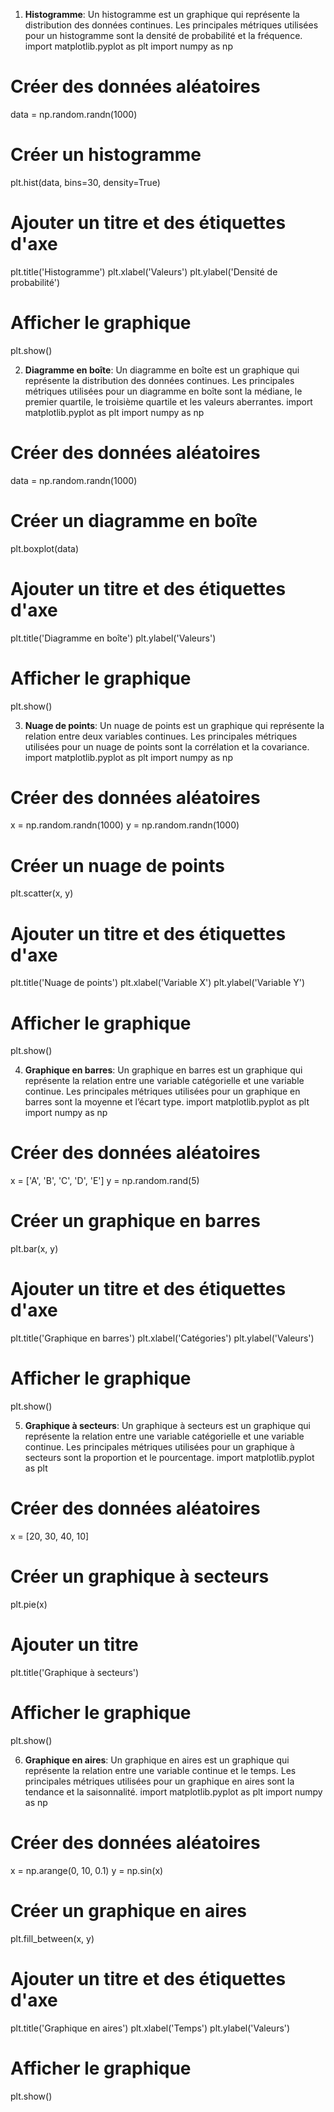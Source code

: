 1. **Histogramme**: Un histogramme est un graphique qui représente la distribution des données continues. Les principales métriques utilisées pour un histogramme sont la densité de probabilité et la fréquence.
import matplotlib.pyplot as plt
import numpy as np
# Créer des données aléatoires
data = np.random.randn(1000)
# Créer un histogramme
plt.hist(data, bins=30, density=True)
# Ajouter un titre et des étiquettes d'axe
plt.title('Histogramme')
plt.xlabel('Valeurs')
plt.ylabel('Densité de probabilité')
# Afficher le graphique
plt.show()

2. **Diagramme en boîte**: Un diagramme en boîte est un graphique qui représente la distribution des données continues. Les principales métriques utilisées pour un diagramme en boîte sont la médiane, le premier quartile, le troisième quartile et les valeurs aberrantes.
import matplotlib.pyplot as plt
import numpy as np
# Créer des données aléatoires
data = np.random.randn(1000)
# Créer un diagramme en boîte
plt.boxplot(data)
# Ajouter un titre et des étiquettes d'axe

plt.title('Diagramme en boîte')
plt.ylabel('Valeurs')

# Afficher le graphique
plt.show()

3. **Nuage de points**: Un nuage de points est un graphique qui représente la relation entre deux variables continues. Les principales métriques utilisées pour un nuage de points sont la corrélation et la covariance.
import matplotlib.pyplot as plt
import numpy as np
# Créer des données aléatoires
x = np.random.randn(1000)
y = np.random.randn(1000)
# Créer un nuage de points
plt.scatter(x, y)

# Ajouter un titre et des étiquettes d'axe
plt.title('Nuage de points')
plt.xlabel('Variable X')
plt.ylabel('Variable Y')
# Afficher le graphique
plt.show()

4. **Graphique en barres**: Un graphique en barres est un graphique qui représente la relation entre une variable catégorielle et une variable continue. Les principales métriques utilisées pour un graphique en barres sont la moyenne et l’écart type.
import matplotlib.pyplot as plt
import numpy as np
# Créer des données aléatoires
x = ['A', 'B', 'C', 'D', 'E']
y = np.random.rand(5)
# Créer un graphique en barres
plt.bar(x, y)
# Ajouter un titre et des étiquettes d'axe
plt.title('Graphique en barres')
plt.xlabel('Catégories')
plt.ylabel('Valeurs')
# Afficher le graphique
plt.show()

5. **Graphique à secteurs**: Un graphique à secteurs est un graphique qui représente la relation entre une variable catégorielle et une variable continue. Les principales métriques utilisées pour un graphique à secteurs sont la proportion et le pourcentage.
import matplotlib.pyplot as plt
# Créer des données aléatoires
x = [20, 30, 40, 10]
# Créer un graphique à secteurs
plt.pie(x)
# Ajouter un titre
plt.title('Graphique à secteurs')
# Afficher le graphique
plt.show()

6. **Graphique en aires**: Un graphique en aires est un graphique qui représente la relation entre une variable continue et le temps. Les principales métriques utilisées pour un graphique en aires sont la tendance et la saisonnalité.
import matplotlib.pyplot as plt
import numpy as np
# Créer des données aléatoires
x = np.arange(0, 10, 0.1)
y = np.sin(x)
# Créer un graphique en aires
plt.fill_between(x, y)
# Ajouter un titre et des étiquettes d'axe
plt.title('Graphique en aires')
plt.xlabel('Temps')
plt.ylabel('Valeurs')
# Afficher le graphique
plt.show()